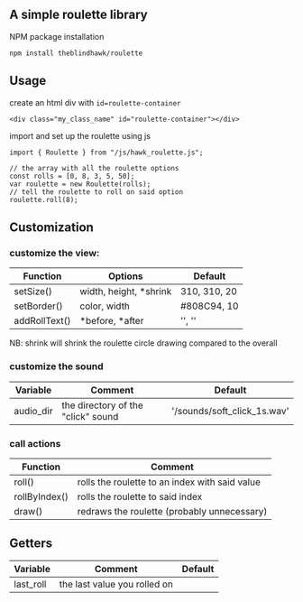 ## A simple roulette library

NPM package installation
```
npm install theblindhawk/roulette
```

## Usage
create an html div with ```id=roulette-container```
```
<div class="my_class_name" id="roulette-container"></div>
```

import and set up the roulette using js
```
import { Roulette } from "/js/hawk_roulette.js";

// the array with all the roulette options
const rolls = [0, 8, 3, 5, 50];
var roulette = new Roulette(rolls);
// tell the roulette to roll on said option
roulette.roll(8);
```

## Customization

### customize the view:

| Function      | Options                | Default        |
| ------------- | ---------------------- | -------------- |
| setSize()     | width, height, *shrink | 310, 310, 20   |
| setBorder()   | color, width           | #808C94, 10    |
| addRollText() | *before, *after        | '', ''         |

NB: shrink will shrink the roulette circle drawing compared to the overall

### customize the sound

| Variable      | Comment                            | Default                     |
| ------------- | ---------------------------------- | --------------------------- |
| audio_dir     | the directory of the "click" sound | '/sounds/soft_click_1s.wav' |

### call actions

| Function      | Comment                                           |
| ------------- | ------------------------------------------------- |
| roll()        | rolls the roulette to an index with said value    |
| rollByIndex() | rolls the roulette to said index                  |
| draw()        | redraws the roulette (probably unnecessary)       |

## Getters

| Variable      | Comment                            | Default                     |
| ------------- | ---------------------------------- | --------------------------- |
| last_roll     | the last value you rolled on       |                             |
